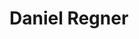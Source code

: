 # Daniel Regner

<!--![Github stats](https://github-readme-stats.vercel.app/api?username=dregner&theme=default&count_private=true&show_icons=false&hide_title=false&include_all_commits=false)-->
<!--![Top Langs](https://github-readme-stats.vercel.app/api/top-langs/?username=dregner&layout=compact&hide=Matlab,C,javascript,html,LabVIEW,ProLog,objective-c,M,OpenEdge%20ABL,Batchfile,Perl,Roff,Jupyter%20Notebook,TCL,TLA,CSS,c%23,Makefile,Tex,GLSL,qmake,M4,scilab&langs_count=8&hide_title=false&theme=default&show_icons=true&include_all_commits=false,is_fork=false)

![](https://visitor-badge.glitch.me/badge?page_id=dregner.dregner)
